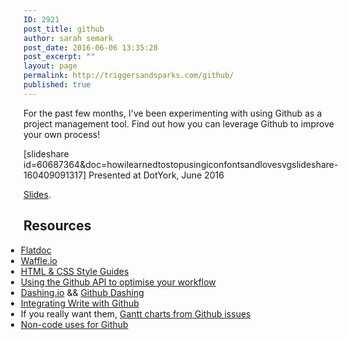 ```yaml
---
ID: 2921
post_title: github
author: sarah semark
post_date: 2016-06-06 13:35:28
post_excerpt: ""
layout: page
permalink: http://triggersandsparks.com/github/
published: true
---
```

<p class="caps">For the past few months, I've been experimenting with using Github as a project management tool. Find out how you can leverage Github to improve your own process!</p>

[slideshare id=60687364&doc=howilearnedtostopusingiconfontsandlovesvgslideshare-160409091317]
Presented at DotYork, June 2016

 <a href="http://www.slideshare.net/sarahsemark/how-i-learned-to-stop-using-icon-fonts-and-love-svg">Slides</a>.

<h2>Resources</h2>
<ul style="margin-left: -2em;">

   <li><a href="https://href.li/?http://ricostacruz.com/flatdoc/">Flatdoc</a></li>
  <li><a href="http://waffle.io">Waffle.io</a>
</li><li><a href="http://www.webdesignerdepot.com/2015/04/how-to-use-html-css-style-tiles-to-kickstart-your-design/">HTML & CSS Style Guides</a></li>
  <li><a href="https://paul.kinlan.me/Using-the-Github-API-to-optimise-your-workflow/">Using the Github API to optimise your workflow</a></li>
<li><a href="http://dashing.io/">Dashing.io</a> && <a href="https://github.com/chillu/github-dashing">Github Dashing</a></li>
<li><a href="https://www.wrike.com/blog/wrike-and-github-collaborative-coding-gets-much-easier-with-wrikes-api/">Integrating Write with Github</a></li>
<li>If you really want them, <a href="https://github.com/neyric/gh-issues-gantt">Gantt charts from Github issues</a></li>
<li><a href="http://readwrite.com/2013/11/08/seven-ways-to-use-github-that-arent-coding/">Non-code uses for Github</a></li>
</ul>